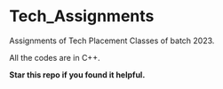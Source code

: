 # Tech_Assignments

Assignments of Tech Placement Classes of batch 2023.

All the codes are in C++.

<b>Star this repo if you found it helpful.</b>
